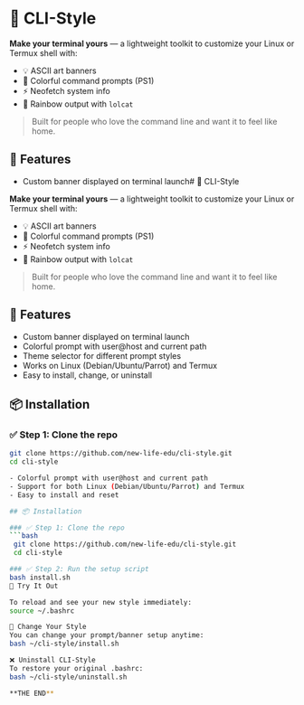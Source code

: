 # 🎨 CLI-Style

**Make your terminal yours** — a lightweight toolkit to customize your Linux or Termux shell with:

- 💡 ASCII art banners  
- 🎨 Colorful command prompts (PS1)  
- ⚡ Neofetch system info  
- 🌈 Rainbow output with `lolcat`

> Built for people who love the command line and want it to feel like home.

## 🚀 Features

- Custom banner displayed on terminal launch# 🎨 CLI-Style

**Make your terminal yours** — a lightweight toolkit to customize your Linux or Termux shell with:

- 💡 ASCII art banners  
- 🎨 Colorful command prompts (PS1)  
- ⚡ Neofetch system info  
- 🌈 Rainbow output with `lolcat`

> Built for people who love the command line and want it to feel like home.

## 🚀 Features

- Custom banner displayed on terminal launch  
- Colorful prompt with user@host and current path  
- Theme selector for different prompt styles  
- Works on Linux (Debian/Ubuntu/Parrot) and Termux  
- Easy to install, change, or uninstall  

## 📦 Installation

### ✅ Step 1: Clone the repo

```bash
git clone https://github.com/new-life-edu/cli-style.git
cd cli-style

- Colorful prompt with user@host and current path
- Support for both Linux (Debian/Ubuntu/Parrot) and Termux
- Easy to install and reset

## 📦 Installation

### ✅ Step 1: Clone the repo
```bash
 git clone https://github.com/new-life-edu/cli-style.git
 cd cli-style

### ✅ Step 2: Run the setup script
bash install.sh
🧪 Try It Out

To reload and see your new style immediately:
source ~/.bashrc

🔁 Change Your Style
You can change your prompt/banner setup anytime:
bash ~/cli-style/install.sh

❌ Uninstall CLI-Style
To restore your original .bashrc:
bash ~/cli-style/uninstall.sh

**THE END**



